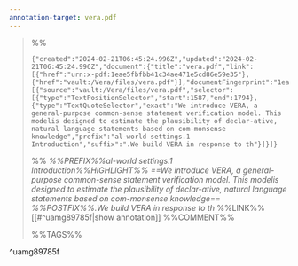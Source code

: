 ```yaml
---
annotation-target: vera.pdf
---
```


>%%
>```annotation-json
>{"created":"2024-02-21T06:45:24.996Z","updated":"2024-02-21T06:45:24.996Z","document":{"title":"vera.pdf","link":[{"href":"urn:x-pdf:1eae5fbfbb41c34ae471e5cd86e59e35"},{"href":"vault:/Vera/files/vera.pdf"}],"documentFingerprint":"1eae5fbfbb41c34ae471e5cd86e59e35"},"uri":"vault:/Vera/files/vera.pdf","target":[{"source":"vault:/Vera/files/vera.pdf","selector":[{"type":"TextPositionSelector","start":1587,"end":1794},{"type":"TextQuoteSelector","exact":"We introduce VERA, a general-purpose common-sense statement verification model. This modelis designed to estimate the plausibility of declar-ative, natural language statements based on com-monsense knowledge","prefix":"al-world settings.1 Introduction","suffix":".We build VERA in response to th"}]}]}
>```
>%%
>*%%PREFIX%%al-world settings.1 Introduction%%HIGHLIGHT%% ==We introduce VERA, a general-purpose common-sense statement verification model. This modelis designed to estimate the plausibility of declar-ative, natural language statements based on com-monsense knowledge== %%POSTFIX%%.We build VERA in response to th*
>%%LINK%%[[#^uamg89785f|show annotation]]
>%%COMMENT%%
>
>%%TAGS%%
>
^uamg89785f
